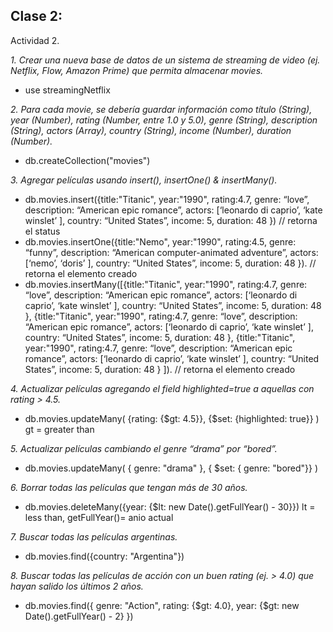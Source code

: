 ## Clase 2:

Actividad 2.   

*1. Crear una nueva base de datos de un sistema de streaming de video (ej. Netflix, Flow, Amazon Prime) que permita almacenar movies.*
- use  streamingNetflix

*2. Para cada movie, se debería guardar información como título (String), year (Number), rating (Number, entre 1.0 y 5.0), genre (String), description (String), actors (Array<String>), country (String), income (Number), duration (Number).*
- db.createCollection("movies")

*3. Agregar películas usando insert(), insertOne() & insertMany().*
- db.movies.insert({title:"Titanic", year:"1990", rating:4.7, genre: “love”, description: “American epic romance”, actors: [‘leonardo di caprio’, ‘kate winslet’ ], country: “United States”, income: 5, duration: 48 })  // retorna el status
- db.movies.insertOne({title:"Nemo", year:"1990", rating:4.5, genre: “funny”, description: “American computer-animated adventure”, actors: [‘nemo’, ‘doris’ ], country: “United States”, income: 5, duration: 48 }). // retorna el elemento creado
- db.movies.insertMany([{title:"Titanic", year:"1990", rating:4.7, genre: “love”, description: “American epic romance”, actors: [‘leonardo di caprio’, ‘kate winslet’ ], country: “United States”, income: 5, duration: 48 }, {title:"Titanic", year:"1990", rating:4.7, genre: “love”, description: “American epic romance”, actors: [‘leonardo di caprio’, ‘kate winslet’ ], country: “United States”, income: 5, duration: 48 }, {title:"Titanic", year:"1990", rating:4.7, genre: “love”, description: “American epic romance”, actors: [‘leonardo di caprio’, ‘kate winslet’ ], country: “United States”, income: 5, duration: 48 } ]). // retorna el elemento creado

*4. Actualizar películas agregando el field highlighted=true a aquellas con rating > 4.5.*
- db.movies.updateMany(
    {rating: {$gt: 4.5}},
    {$set: {highlighted: true}}
)
gt = greater than

*5. Actualizar películas cambiando el genre “drama” por “bored”.*
- db.movies.updateMany(
    { genre: "drama" },
    { $set: { genre: "bored"}}
)

*6. Borrar todas las películas que tengan más de 30 años.*
- db.movies.deleteMany({year: {$lt: new Date().getFullYear() - 30}})
lt = less than, getFullYear()= anio actual

*7. Buscar todas las películas argentinas.*
- db.movies.find({country: "Argentina"})

*8. Buscar todas las películas de acción con un buen rating (ej. > 4.0) que hayan salido los últimos 2 años.*
- db.movies.find({
    genre: "Action",
    rating: {$gt: 4.0},
    year: {$gt: new Date().getFullYear() - 2}
})
